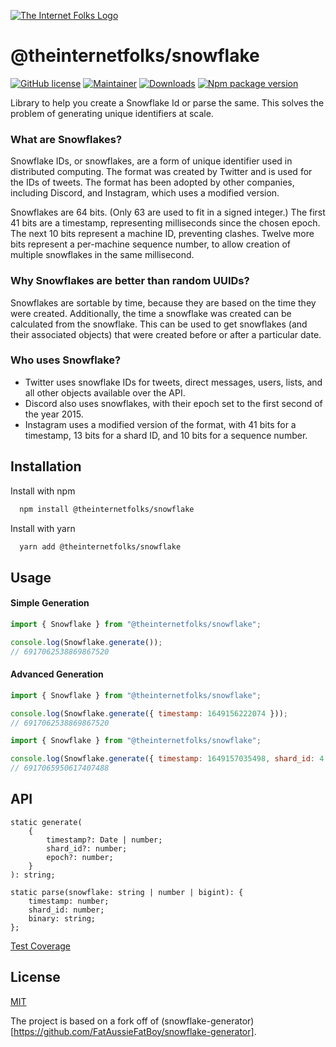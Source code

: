 [![The Internet Folks Logo](https://theinternetfolks.com/assets/images/logo.png)](https://theinternetfolks.com)

# @theinternetfolks/snowflake

[![GitHub license](https://img.shields.io/github/license/theinternetfolks/kubernetes.svg)](https://github.com/theinternetfolks/context/blob/master/LICENSE)
[![Maintainer](https://img.shields.io/badge/maintainer-monkfromearth-green)](https://github.com/monkfromearth)
[![Downloads](https://img.shields.io/npm/dm/@theinternetfolks/snowflake)](https://www.npmjs.com/package/@theinternetfolks/kubernetes)
[![Npm package version](https://badgen.net/npm/v/@theinternetfolks/snowflake)](https://npmjs.com/@theinternetfolks/snowflake)

Library to help you create a Snowflake Id or parse the same. This solves the problem of generating unique identifiers at scale.

### What are Snowflakes?

Snowflake IDs, or snowflakes, are a form of unique identifier used in distributed computing. The format was created by Twitter and is used for the IDs of tweets. The format has been adopted by other companies, including Discord, and Instagram, which uses a modified version.

Snowflakes are 64 bits. (Only 63 are used to fit in a signed integer.) The first 41 bits are a timestamp, representing milliseconds since the chosen epoch. The next 10 bits represent a machine ID, preventing clashes. Twelve more bits represent a per-machine sequence number, to allow creation of multiple snowflakes in the same millisecond.

### Why Snowflakes are better than random UUIDs?

Snowflakes are sortable by time, because they are based on the time they were created. Additionally, the time a snowflake was created can be calculated from the snowflake. This can be used to get snowflakes (and their associated objects) that were created before or after a particular date.

### Who uses Snowflake?

- Twitter uses snowflake IDs for tweets, direct messages, users, lists, and all other objects available over the API.
- Discord also uses snowflakes, with their epoch set to the first second of the year 2015.
- Instagram uses a modified version of the format, with 41 bits for a timestamp, 13 bits for a shard ID, and 10 bits for a sequence number.

## Installation

Install with npm

```bash
  npm install @theinternetfolks/snowflake
```

Install with yarn

```bash
  yarn add @theinternetfolks/snowflake
```

## Usage

#### Simple Generation

```javascript
import { Snowflake } from "@theinternetfolks/snowflake";

console.log(Snowflake.generate());
// 6917062538869867520
```

#### Advanced Generation

```javascript
import { Snowflake } from "@theinternetfolks/snowflake";

console.log(Snowflake.generate({ timestamp: 1649156222074 }));
// 6917062538869867520
```

```javascript
import { Snowflake } from "@theinternetfolks/snowflake";

console.log(Snowflake.generate({ timestamp: 1649157035498, shard_id: 4 }));
// 6917065950617407488
```

## API

```
static generate(
    {
        timestamp?: Date | number;
        shard_id?: number;
        epoch?: number;
    }
): string;
```

```
static parse(snowflake: string | number | bigint): {
    timestamp: number;
    shard_id: number;
    binary: string;
};
```

[Test Coverage](https://theinternetfolks.github.io/snowflake/coverage/)

## License

[MIT](https://choosealicense.com/licenses/mit/)

The project is based on a fork off of (snowflake-generator)[https://github.com/FatAussieFatBoy/snowflake-generator].
